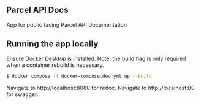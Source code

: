 ## Parcel API Docs

App for public facing Parcel API Documentation

## Running the app locally

Ensure Docker Desktop is installed. Note: the build flag is only required when a container rebuild is necessary.

```bash
$ docker compose -f docker-compose.dev.yml up --build
```

Navigate to http://localhost:8080 for redoc.
Navigate to http://localhost:80 for swagger.
